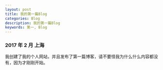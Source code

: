 ```yaml
---
layout: post
title: 我的第一篇Blog
categories: Blog
description: 我的第一篇Blog
keywords: 第一, Blog
---
```


### 2017 年 2 月 上海

我创建了我的个人网站，并且发布了第一篇博客，请不要怪我为什么什么内容都没有，因为才刚刚开始。
